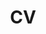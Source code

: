 ---
layout: redirected
permalink: /cv/
title: CV
nav: true
nav_order: 2
redirect_to: https://djaramilloc.github.io/assets/pdf/resume.pdf
---
